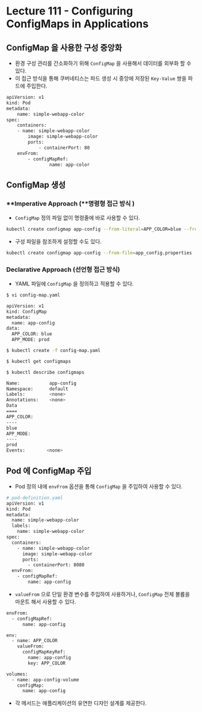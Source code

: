 # Lecture 111 - Configuring ConfigMaps in Applications

## ConfigMap 을 사용한 구성 중앙화

- 환경 구성 관리를 간소화하기 위해 `ConfigMap` 을 사용해서 데이터를 외부화 할 수 있다.
- 이 접근 방식을 통해 쿠버네티스는 파드 생성 시 중앙에 저장된 `Key-Value` 쌍을 파드에 주입한다.

```bash
apiVersion: v1
kind: Pod
metadata:
	name: simple-webapp-color
spec:
	containers:
	- name: simple-webapp-color
		image: simple-webapp-color
		ports:
			- containerPort: 80
	envFrom:
		- configMapRef:
				name: app-color
```

## ConfigMap 생성

### **Imperative Approach (**명령형 접근 방식 )

- `ConfigMap` 정의 파일 없이 명령줄에 바로 사용할 수 있다.

```bash
kubectl create configmap app-config --from-literal=APP_COLOR=blue --from-literal=APP_MOD=prod
```

- 구성 파일을 참조하게 설정할 수도 있다.

```bash
kubectl create configmap app-config --from-file=app_config.properties
```

### **Declarative Approach (선언형 접근 방식)**

- YAML 파일에 `ConfigMap` 을 정의하고 적용할 수 있다.

```bash
$ vi config-map.yaml

apiVersion: v1
kind: ConfigMap
metadata:
  name: app-config
data:
  APP_COLOR: blue
  APP_MODE: prod

$ kubectl create -f config-map.yaml

$ kubectl get configmaps

$ kubectl describe configmaps

Name:           app-config
Namespace:      default
Labels:         <none>
Annotations:    <none>
Data
====
APP_COLOR:
----
blue
APP_MODE:
----
prod
Events:        <none>
```

## Pod 에 ConfigMap 주입

- Pod 정의 내에 `envFrom` 옵션을 통해 `ConfigMap` 을 주입하여 사용할 수 있다.

```bash
# pod-definition.yaml
apiVersion: v1
kind: Pod
metadata:
  name: simple-webapp-color
  labels:
    name: simple-webapp-color
spec:
  containers:
    - name: simple-webapp-color
      image: simple-webapp-color
      ports:
        - containerPort: 8080
  envFrom:
    - configMapRef:
        name: app-config

```

- `valueFrom` 으로 단일 환경 변수를 주입하여 사용하거나, `ConfigMap` 전체 볼륨을 마운트 해서 사용할 수 있다.

```bash
envFrom:
  - configMapRef:
      name: app-config

env:
  - name: APP_COLOR
    valueFrom:
      configMapKeyRef:
        name: app-config
        key: APP_COLOR

volumes:
  - name: app-config-volume
    configMap:
      name: app-config
```

- 각 메서드는 애플리케이션의 유연한 디자인 설계를 제공한다.